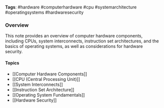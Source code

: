**Tags**: #hardware #computerhardware #cpu #systemarchitecture #operatingsystems #hardwaresecurity

### Overview

This note provides an overview of computer hardware components, including CPUs, system interconnects, instruction set architectures, and the basics of operating systems, as well as considerations for hardware security.

#### Topics

- [[Computer Hardware Components]]
- [[CPU (Central Processing Unit)]]
- [[System Interconnects]]
- [[Instruction Set Architecture]]
- [[Operating System Fundamentals]]
- [[Hardware Security]]